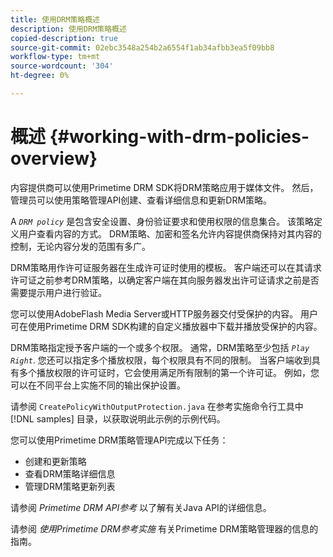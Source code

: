 ```yaml
---
title: 使用DRM策略概述
description: 使用DRM策略概述
copied-description: true
source-git-commit: 02ebc3548a254b2a6554f1ab34afbb3ea5f09bb8
workflow-type: tm+mt
source-wordcount: '304'
ht-degree: 0%

---
```


# 概述 {#working-with-drm-policies-overview}

内容提供商可以使用Primetime DRM SDK将DRM策略应用于媒体文件。 然后，管理员可以使用策略管理API创建、查看详细信息和更新DRM策略。

A *`DRM policy`* 是包含安全设置、身份验证要求和使用权限的信息集合。 该策略定义用户查看内容的方式。 DRM策略、加密和签名允许内容提供商保持对其内容的控制，无论内容分发的范围有多广。

DRM策略用作许可证服务器在生成许可证时使用的模板。 客户端还可以在其请求许可证之前参考DRM策略，以确定客户端在其向服务器发出许可证请求之前是否需要提示用户进行验证。

您可以使用AdobeFlash Media Server或HTTP服务器交付受保护的内容。 用户可在使用Primetime DRM SDK构建的自定义播放器中下载并播放受保护的内容。

DRM策略指定授予客户端的一个或多个权限。 通常，DRM策略至少包括 *`Play Right`*. 您还可以指定多个播放权限，每个权限具有不同的限制。 当客户端收到具有多个播放权限的许可证时，它会使用满足所有限制的第一个许可证。 例如，您可以在不同平台上实施不同的输出保护设置。

请参阅 `CreatePolicyWithOutputProtection.java` 在参考实施命令行工具中 [!DNL samples] 目录，以获取说明此示例的示例代码。

您可以使用Primetime DRM策略管理API完成以下任务：

* 创建和更新策略
* 查看DRM策略详细信息
* 管理DRM策略更新列表

请参阅 *Primetime DRM API参考* 以了解有关Java API的详细信息。

请参阅 *使用Primetime DRM参考实施* 有关Primetime DRM策略管理器的信息的指南。
